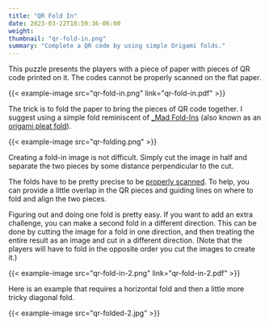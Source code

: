```yaml
---
title: "QR Fold In"
date: 2023-03-22T18:59:36-06:00
weight:
thumbnail: "qr-fold-in.png"
summary: "Complete a QR code by using simple Origami folds."
---
```


This puzzle presents the players with a piece of paper with pieces of QR
code printed on it. The codes cannot be properly scanned on the flat paper.

{{< example-image src="qr-fold-in.png" link="qr-fold-in.pdf" >}}

The trick is to fold the paper to bring the pieces of QR code together. I
suggest using a simple fold reminiscent of [_Mad Fold-Ins] (also known as
an [origami pleat fold]).

{{< example-image src="qr-folding.png" >}}

Creating a fold-in image is not difficult. Simply cut the image in half and
separate the two pieces by some distance perpendicular to the cut.

The folds have to be pretty precise to be [properly scanned]. To help, you
can provide a little overlap in the QR pieces and guiding lines on where to
fold and align the two pieces.

Figuring out and doing one fold is pretty easy. If you want to add an extra
challenge, you can make a second fold in a different direction. This can be
done by cutting the image for a fold in one direction, and then treating
the entire result as an image and cut in a different direction. (Note that
the players will have to fold in the opposite order you cut the images to
create it.)

{{< example-image src="qr-fold-in-2.png" link="qr-fold-in-2.pdf" >}}

Here is an example that requires a horizontal fold and then a little more
tricky diagonal fold.

{{< example-image src="qr-folded-2.jpg" >}}

[_Mad Fold-Ins]: https://en.wikipedia.org/wiki/Mad_Fold-in
[origami pleat fold]: https://www.origamiway.com/origami-pleat-fold.shtml
[properly scanned]: ../#changes-that-break-qr-codes

